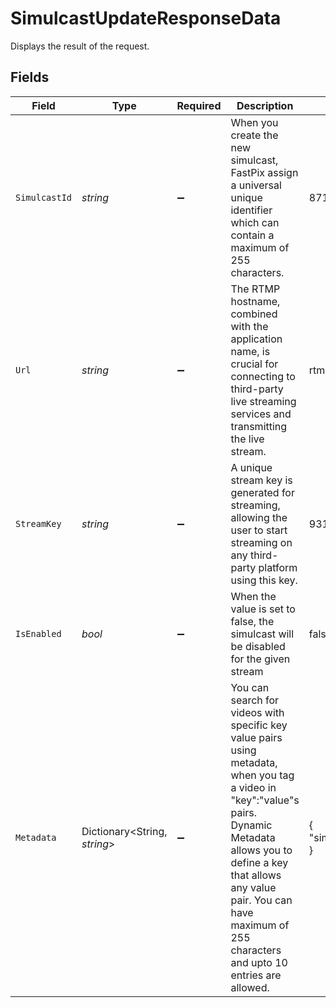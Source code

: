 # SimulcastUpdateResponseData

Displays the result of the request.


## Fields

| Field                                                                                                                                                                                                                                                                 | Type                                                                                                                                                                                                                                                                  | Required                                                                                                                                                                                                                                                              | Description                                                                                                                                                                                                                                                           | Example                                                                                                                                                                                                                                                               |
| --------------------------------------------------------------------------------------------------------------------------------------------------------------------------------------------------------------------------------------------------------------------- | --------------------------------------------------------------------------------------------------------------------------------------------------------------------------------------------------------------------------------------------------------------------- | --------------------------------------------------------------------------------------------------------------------------------------------------------------------------------------------------------------------------------------------------------------------- | --------------------------------------------------------------------------------------------------------------------------------------------------------------------------------------------------------------------------------------------------------------------- | --------------------------------------------------------------------------------------------------------------------------------------------------------------------------------------------------------------------------------------------------------------------- |
| `SimulcastId`                                                                                                                                                                                                                                                         | *string*                                                                                                                                                                                                                                                              | :heavy_minus_sign:                                                                                                                                                                                                                                                    | When you create the new simulcast, FastPix assign a universal unique identifier which can contain a maximum of 255 characters.                                                                                                                                        | 8717422d89288ad5958d4a86e9afe2a2                                                                                                                                                                                                                                      |
| `Url`                                                                                                                                                                                                                                                                 | *string*                                                                                                                                                                                                                                                              | :heavy_minus_sign:                                                                                                                                                                                                                                                    | The RTMP hostname, combined with the application name, is crucial for connecting to third-party live streaming services and transmitting the live stream.                                                                                                             | rtmp://hyd01.contribute.live-video.net/app/                                                                                                                                                                                                                           |
| `StreamKey`                                                                                                                                                                                                                                                           | *string*                                                                                                                                                                                                                                                              | :heavy_minus_sign:                                                                                                                                                                                                                                                    | A unique stream key is generated for streaming, allowing the user to start streaming on any third-party platform using this key.                                                                                                                                      | 9310547d1df9c219d851d91d5b768b36k61a264dcc447b63da6fb79ef925cd76d                                                                                                                                                                                                     |
| `IsEnabled`                                                                                                                                                                                                                                                           | *bool*                                                                                                                                                                                                                                                                | :heavy_minus_sign:                                                                                                                                                                                                                                                    | When the value is set to false, the simulcast will be disabled for the given stream                                                                                                                                                                                   | false                                                                                                                                                                                                                                                                 |
| `Metadata`                                                                                                                                                                                                                                                            | Dictionary<String, *string*>                                                                                                                                                                                                                                          | :heavy_minus_sign:                                                                                                                                                                                                                                                    | You can search for videos with specific key value pairs using metadata, when you tag a video in "key":"value"s pairs. Dynamic Metadata allows you to define a key that allows any value pair. You can have maximum of 255 characters and upto 10 entries are allowed. | {<br/>"simulcast_name": "Tech today"<br/>}                                                                                                                                                                                                                            |